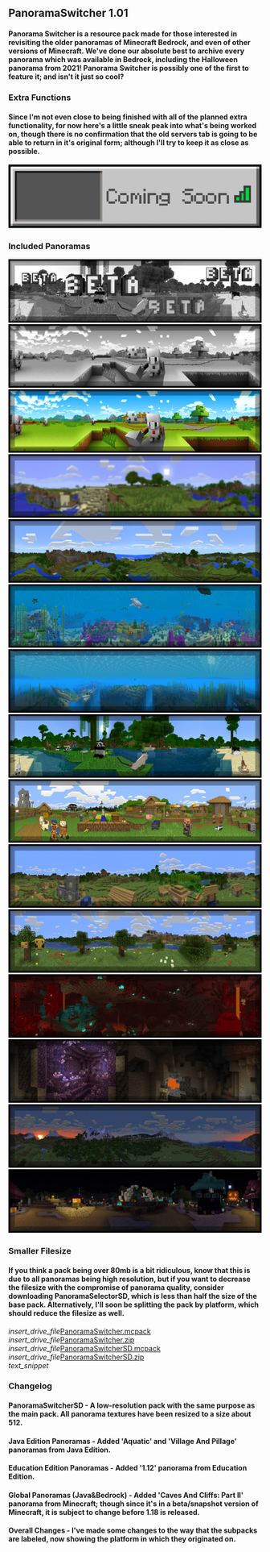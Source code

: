 ## PanoramaSwitcher 1.01
#### Panorama Switcher is a resource pack made for those interested in revisiting the older panoramas of Minecraft Bedrock, and even of other versions of Minecraft. We've done our absolute best to archive every panorama which was available in Bedrock, including the Halloween panorama from 2021! Panorama Switcher is possibly one of the first to feature it; and isn't it just so cool?
### Extra Functions
#### Since I'm not even close to being finished with all of the planned extra functionality, for now here's a little sneak peak into what's being worked on, though there is no confirmation that the old servers tab is going to be able to return in it's original form; although I'll try to keep it as close as possible.
![Image](./upload/panorama-switcher_2.png)
### Included Panoramas
![Image](./upload/panorama-switcher_3.png)
![Image](./upload/panorama-switcher_4.png)
![Image](./upload/panorama-switcher_5.png)
![Image](./upload/panorama-switcher_6.png)
![Image](./upload/panorama-switcher_7.png)
![Image](./upload/panorama-switcher_8.png)
![Image](./upload/panorama-switcher_9.png)
![Image](./upload/panorama-switcher_10.png)
![Image](./upload/panorama-switcher_11.png)
![Image](./upload/panorama-switcher_12.png)
![Image](./upload/panorama-switcher_13.png)
![Image](./upload/panorama-switcher_14.png)
![Image](./upload/panorama-switcher_15.png)
![Image](./upload/panorama-switcher_16.png)
![Image](./upload/panorama-switcher_17.png)
### Smaller Filesize
#### If you think a pack being over 80mb is a bit ridiculous, know that this is due to all panoramas being high resolution, but if you want to decrease the filesize with the compromise of panorama quality, consider downloading PanoramaSelectorSD, which is less than half the size of the base pack. Alternatively, I'll soon be splitting the pack by platform, which should reduce the filesize as well.
<div class="filedownload-container"><i class="material-icons">insert_drive_file</i><a href="./upload/PanoramaSwitcher.mcpack">PanoramaSwitcher.mcpack</a></div>
<div class="filedownload-container"><i class="material-icons">insert_drive_file</i><a href="./upload/PanoramaSwitcher.zip">PanoramaSwitcher.zip</a></div>
<div class="filedownload-container"><i class="material-icons">insert_drive_file</i><a href="./upload/PanoramaSwitcherSD.mcpack">PanoramaSwitcherSD.mcpack</a></div>
<div class="filedownload-container"><i class="material-icons">insert_drive_file</i><a href="./upload/PanoramaSwitcherSD.zip">PanoramaSwitcherSD.zip</a></div>
<div class="changelog-container"><i class="material-icons">text_snippet</i><h3 id="changelog">Changelog</h3><h4>PanoramaSwitcherSD - A low-resolution pack with the same purpose as the main pack. All panorama textures have been resized to a size about 512.</h4><h4>Java Edition Panoramas - Added 'Aquatic' and 'Village And Pillage' panoramas from Java Edition.</h4><h4>Education Edition Panoramas - Added '1.12' panorama from Education Edition.
</h4><h4>Global Panoramas (Java&amp;Bedrock) - Added 'Caves And Cliffs: Part II' panorama from Minecraft; though since it's in a beta/snapshot version of Minecraft, it is subject to change before 1.18 is released.
</h4><h4>Overall Changes - I've made some changes to the way that the subpacks are labeled, now showing the platform in which they originated on.
</h4></div>
